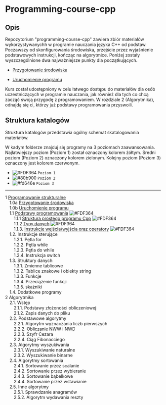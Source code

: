# Programming-course-cpp


## Opis

Repozytorium "programming-course-cpp" zawiera zbiór materiałów wykorzystywanychh w programie nauczania języka C++ od podstaw. Poczawszy od skonfigurowania środowiska, przejście przez wyjaśnienie podstawowych instrukcji, kończąc na algorytmice. Poniżej zostały wyszczególnione dwa najważniejsze punkty dla początkujących.

- [Przygotowanie środowiska](1-programowanie-strukturalne/1-0a-przygotowanie-srodowiska/README.md)

- [Uruchomienie programu](1-programowanie-strukturalne/1-0b-uruchomienie-programu/README.md)

Kurs został udostępniony w celu łatwego dostępu do materiałów dla osób uczestniczących w programie nauczania, jak również dla tych co chcą zacząć swoją przygodę z programowaniem. W rozdziale 2 (Algorytmika), odnajdą się ci, którzy już podstawy programowania przyswoili.

## Struktura katalogów

Struktura katalogów przedstawia ogólny schemat skatalogowania materiałów.

W kadym folderze znajduj się programy na 3 poziomach zaawansowania. Najłatwiejszy poziom (Poziom 1) został oznaczony kolorem żółtym. Średni poziom (Poziom 2) oznaczony kolorem zielonym. Kolejny poziom (Poziom 3) oznaczony jest kolorem czerwonym.

- ![#FDF364](https://via.placeholder.com/15/FDF364/000000?text=+) `Poziom 1`
- ![#80b900](https://via.placeholder.com/15/80b900/000000?text=+) `Poziom 2`
- ![#fd646e](https://via.placeholder.com/15/fd646e/000000?text=+) `Poziom 3`

<!-- 

Done :heavy_check_mark: \
Not implement :heavy_minus_sign: \
Fail :x:

-->

---

1 [Programowanie strukturalne](1-programowanie-strukturalne/README.md) \
&emsp;1.0a [Przygotowanie środowiska](1-programowanie-strukturalne/1-0a-przygotowanie-srodowiska/README.md) \
&emsp;1.0b [Uruchomienie programu](1-programowanie-strukturalne/1-0b-uruchomienie-programu/README.md) \
&emsp;1.1 [Podstawy programowania](1-programowanie-strukturalne/1-1-podstawy-programowania/README.md) ![#FDF364](https://via.placeholder.com/15/FDF364/000000?text=+) \
&emsp;&emsp;1.1.1 [Struktura prostego programu Cpp](1-programowanie-strukturalne/1-1-podstawy-programowania/1-1-1-struktura-prostego-programu-cpp/README.md) ![#FDF364](https://via.placeholder.com/15/FDF364/000000?text=+) \
&emsp;&emsp;1.1.2 [Typy danych](1-programowanie-strukturalne/1-1-podstawy-programowania/1-1-2-typy-danych/README.md) ![#FDF364](https://via.placeholder.com/15/FDF364/000000?text=+) \
&emsp;&emsp;1.1.3. [Instrukcje wejścia/wyjścia oraz operatory](1-programowanie-strukturalne/1-1-podstawy-programowania/1-1-3-instrukcje-wej-wyj-oraz-operatory/README.md) ![#FDF364](https://via.placeholder.com/15/FDF364/000000?text=+) \
&emsp;1.2. Instrukcje sterujące \
&emsp;&emsp;1.2.1. Pętla for \
&emsp;&emsp;1.2.2. Pętla while \
&emsp;&emsp;1.2.3. Pętla do while \
&emsp;&emsp;1.2.4. Instrukcja switch \
&emsp;1.3. Struktury danych \
&emsp;&emsp;1.3.1. Zmienne tablicowe \
&emsp;&emsp;1.3.2. Tablice znakowe i obiekty string \
&emsp;&emsp;1.3.3. Funkcje \
&emsp;&emsp;1.3.4. Przeciążenie funkcji \
&emsp;&emsp;1.3.5. skaźniki \
&emsp;1.4. Dodatkowe programy \
2 Algorytmika \
&emsp;2.1. Wstęp \
&emsp;&emsp;2.1.1. Podstawy złożoności obliczeniowej \
&emsp;&emsp;2.1.2. Zapis danych do pliku \
&emsp;2.2. Podstawowe algorytmy \
&emsp;&emsp;2.2.1. Algorytm wyznaczania liczb pierwszych \
&emsp;&emsp;2.2.2. Obliczanie NWW i NWD \
&emsp;&emsp;2.2.3. Szyfr Cezara \
&emsp;&emsp;2.2.4. Ciąg Fibonacciego \
&emsp;2.3. Algorytmy wyszukiwania \
&emsp;&emsp;2.3.1. Wyszukiwanie naturalne \
&emsp;&emsp;2.3.2. Wyszukiwanie binarne \
&emsp;2.4. Algorytmy sortowania \
&emsp;&emsp;2.4.1. Sortowanie przez scalanie \
&emsp;&emsp;2.4.2. Sortowanie przez wybieranie \
&emsp;&emsp;2.4.3. Sortowanie bąbelkowe \
&emsp;&emsp;2.4.4. Sortowanie przez wstawianie \
&emsp;2.5. Inne algorytmy \
&emsp;&emsp;2.5.1. Sprawdzanie anagramów \
&emsp;&emsp;2.5.2. Algorytm wydawania reszty
